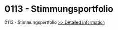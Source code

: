 # 0113 - Stimmungsportfolio
0113 - Stimmungsportfolio
[>> Detailed information](https://secure.shareit.com/shareit/product.html?productid=300976773&affiliateid=200057808)